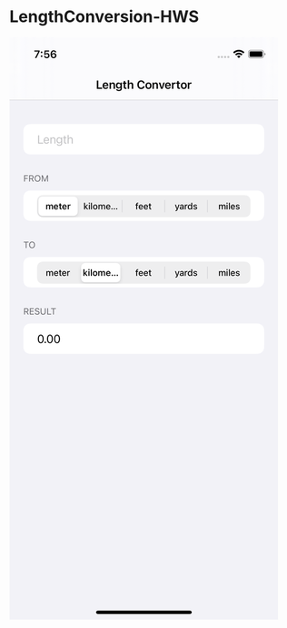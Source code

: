# LengthConversion-HWS
![alt text](https://github.com/Alokin24/LengthConversion-HWS/blob/main/screenshot.png?raw=true&height=100&width=100)
